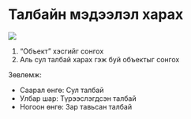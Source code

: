 # Талбайн мэдээлэл харах

![](<../img/Об мэдээ харах.gif>)

1. “Объект” хэсгийг сонгох
2. Аль сул талбай харах гэж буй объектыг сонгох

Зөвлөмж:

* Саарал өнгө: Сул талбай
* Улбар шар: Түрээслэгдсэн талбай
* Ногоон өнгө: Зар тавьсан талбай
